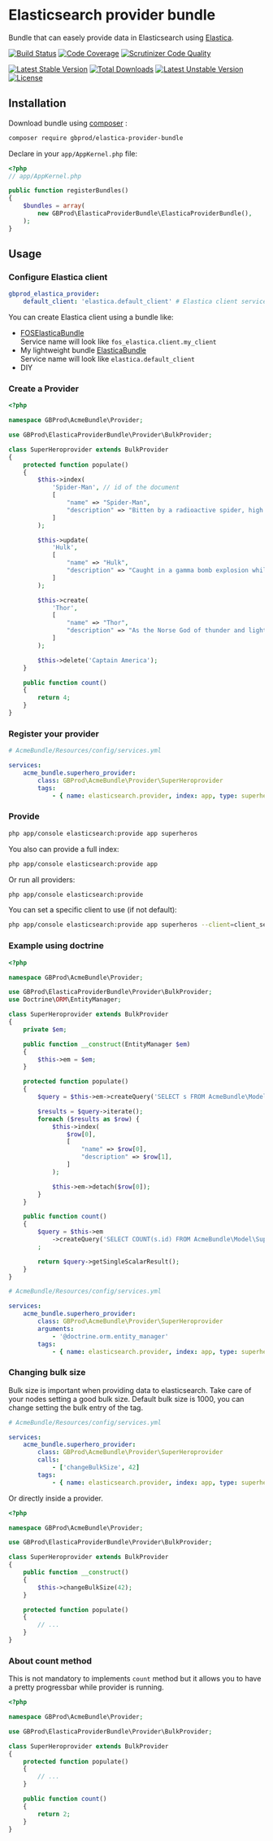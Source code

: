 # Elasticsearch provider bundle

Bundle that can easely provide data in Elasticsearch using [Elastica](http://eastica.io).

[![Build Status](https://travis-ci.org/gbprod/elastica-provider-bundle.svg?branch=master)](https://travis-ci.org/gbprod/elastica-provider-bundle)
[![Code Coverage](https://scrutinizer-ci.com/g/gbprod/elastica-provider-bundle/badges/coverage.png?b=master)](https://scrutinizer-ci.com/g/gbprod/elastica-provider-bundle/?branch=master)
[![Scrutinizer Code Quality](https://scrutinizer-ci.com/g/gbprod/elastica-provider-bundle/badges/quality-score.png?b=master)](https://scrutinizer-ci.com/g/gbprod/elastica-provider-bundle/?branch=master)

[![Latest Stable Version](https://poser.pugx.org/gbprod/elastica-provider-bundle/v/stable)](https://packagist.org/packages/gbprod/elastica-provider-bundle)
[![Total Downloads](https://poser.pugx.org/gbprod/elastica-provider-bundle/downloads)](https://packagist.org/packages/gbprod/elastica-provider-bundle)
[![Latest Unstable Version](https://poser.pugx.org/gbprod/elastica-provider-bundle/v/unstable)](https://packagist.org/packages/gbprod/elastica-provider-bundle)
[![License](https://poser.pugx.org/gbprod/elastica-provider-bundle/license)](https://packagist.org/packages/gbprod/elastica-provider-bundle)

## Installation

Download bundle using [composer](https://getcomposer.org/) :

```bash
composer require gbprod/elastica-provider-bundle
```

Declare in your `app/AppKernel.php` file:

```php
<?php
// app/AppKernel.php

public function registerBundles()
{
    $bundles = array(
        new GBProd\ElasticaProviderBundle\ElasticaProviderBundle(),
    );
}
```

## Usage

### Configure Elastica client

```yml
gbprod_elastica_provider:
    default_client: 'elastica.default_client' # Elastica client service's name 
```

You can create Elastica client using a bundle like:
  * [FOSElasticaBundle](https://github.com/FriendsOfSymfony/FOSElasticaBundle)  
    Service name will look like `fos_elastica.client.my_client`
  * My lightweight bundle [ElasticaBundle](https://github.com/gbprod/elastica-bundle)  
    Service name will look like `elastica.default_client`
  * DIY

### Create a Provider

```php
<?php

namespace GBProd\AcmeBundle\Provider;

use GBProd\ElasticaProviderBundle\Provider\BulkProvider;

class SuperHeroprovider extends BulkProvider
{
    protected function populate()
    {
        $this->index(
            'Spider-Man', // id of the document
            [
                "name" => "Spider-Man",
                "description" => "Bitten by a radioactive spider, high school student Peter Parker gained the speed, strength and powers of a spider. Adopting the name Spider-Man, Peter hoped to start a career using his new abilities. Taught that with great power comes great responsibility, Spidey has vowed to use his powers to help people.",
            ]
        );

        $this->update(
            'Hulk',
            [
                "name" => "Hulk",
                "description" => "Caught in a gamma bomb explosion while trying to save the life of a teenager, Dr. Bruce Banner was transformed into the incredibly powerful creature called the Hulk. An all too often misunderstood hero, the angrier the Hulk gets, the stronger the Hulk gets.",
            ]
        );

        $this->create(
            'Thor',
            [
                "name" => "Thor",
                "description" => "As the Norse God of thunder and lightning, Thor wields one of the greatest weapons ever made, the enchanted hammer Mjolnir. While others have described Thor as an over-muscled, oafish imbecile, he's quite smart and compassionate.  He's self-assured, and he would never, ever stop fighting for a worthwhile cause.",
            ]
        );

        $this->delete('Captain America');
    }

    public function count()
    {
        return 4;
    }
}
```

### Register your provider

```yml
# AcmeBundle/Resources/config/services.yml

services:
    acme_bundle.superhero_provider:
        class: GBProd\AcmeBundle\Provider\SuperHeroprovider
        tags:
            - { name: elasticsearch.provider, index: app, type: superheros }
```

### Provide

```bash
php app/console elasticsearch:provide app superheros
```

You also can provide a full index:

```bash
php app/console elasticsearch:provide app
```

Or run all providers:

```bash
php app/console elasticsearch:provide
```

You can set a specific client to use (if not default):

```bash
php app/console elasticsearch:provide app superheros --client=client_service_name
```

### Example using doctrine

```php
<?php

namespace GBProd\AcmeBundle\Provider;

use GBProd\ElasticaProviderBundle\Provider\BulkProvider;
use Doctrine\ORM\EntityManager;

class SuperHeroprovider extends BulkProvider
{
    private $em;

    public function __construct(EntityManager $em)
    {
        $this->em = $em;
    }

    protected function populate()
    {
        $query = $this->em->createQuery('SELECT s FROM AcmeBundle\Model\SuperHero s');

        $results = $query->iterate();
        foreach ($results as $row) {
            $this->index(
                $row[0],
                [
                    "name" => $row[0],
                    "description" => $row[1],
                ]
            );

            $this->em->detach($row[0]);
        }
    }

    public function count()
    {
        $query = $this->em
            ->createQuery('SELECT COUNT(s.id) FROM AcmeBundle\Model\SuperHero s')
        ;

        return $query->getSingleScalarResult();
    }
}
```

```yml
# AcmeBundle/Resources/config/services.yml

services:
    acme_bundle.superhero_provider:
        class: GBProd\AcmeBundle\Provider\SuperHeroprovider
        arguments:
            - '@doctrine.orm.entity_manager'
        tags:
            - { name: elasticsearch.provider, index: app, type: superheros }
```

### Changing bulk size

Bulk size is important when providing data to elasticsearch. Take care of your nodes setting a good bulk size.
Default bulk size is 1000, you can change setting the bulk entry of the tag.

```yml
# AcmeBundle/Resources/config/services.yml

services:
    acme_bundle.superhero_provider:
        class: GBProd\AcmeBundle\Provider\SuperHeroprovider
        calls:
            - ['changeBulkSize', 42]
        tags:
            - { name: elasticsearch.provider, index: app, type: superheros }
```

Or directly inside a provider.
```php
<?php

namespace GBProd\AcmeBundle\Provider;

use GBProd\ElasticaProviderBundle\Provider\BulkProvider;

class SuperHeroprovider extends BulkProvider
{
    public function __construct()
    {
        $this->changeBulkSize(42);
    }

    protected function populate()
    {
        // ...
    }
}
```
### About count method

This is not mandatory to implements `count` method but it allows you to have a pretty progressbar while provider is running.

```php
<?php

namespace GBProd\AcmeBundle\Provider;

use GBProd\ElasticaProviderBundle\Provider\BulkProvider;

class SuperHeroprovider extends BulkProvider
{
    protected function populate()
    {
        // ...
    }

    public function count()
    {
        return 2;
    }
}
```
